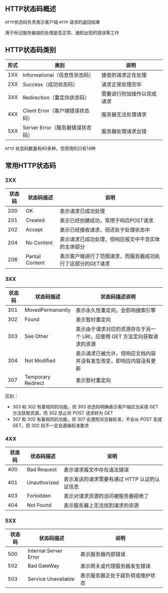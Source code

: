 ## HTTP状态码概述

`HTTP`状态码负责表示客户端 `HTTP` 请求的返回结果

用于标记服务器端的处理是否正常、通知出现的错误等工作



## HTTP状态码类别

| 形式 | 类别                             | 说明                       |
| ---- | -------------------------------- | -------------------------- |
| 1XX  | Informational（信息性状态码）    | 接收的请求正在处理         |
| 2XX  | Success（成功状态码）            | 请求正常处理完毕           |
| 3XX  | Redirection（重定向状态码）      | 需要进行附加操作以完成请求 |
| 4XX  | Client Error（客户端错误状态码） | 服务器无法处理请求         |
| 5XX  | Server Error（服务器错误状态码） | 服务器处理请求出错         |

`HTTP` 状态码数量有60多种，但常用的只有14种



## 常用HTTP状态码

### 2XX

| 状态码 | 状态码描述      | 说明                                                        |
| ------ | --------------- | ----------------------------------------------------------- |
| 200    | OK              | 表示请求已成功处理                                          |
| 201    | Created         | 表示已经创建成功，常用于响应POST请求                        |
| 202    | Accept          | 表示已经接收请求，但还处于处理状态中                        |
| 204    | No Content      | 表示请求已成功处理，但响应报文中不含实体的主体部分          |
| 206    | Partial Content | 表示客户端进行了范围请求，而服务器成功执行了这部分的GET请求 |

### 3XX

| 状态码 | 状态码描述         | 状态码描述说明                                               |
| ------ | ------------------ | ------------------------------------------------------------ |
| 301    | MovedPermanently   | 表示永久性重定向，会影响搜索引擎                             |
| 302    | Found              | 表示暂时重定向                                               |
| 303    | See Other          | 表示由于请求对应的资源存在于另一个 URI，应使用 GET 方法定向获取请求的资源 |
| 304    | Not Modified       | 表示请求已被允许，但响应文档内容并没有发生改变，即响应内容没有更新 |
| 307    | Temporary Redirect | 表示暂时重定向                                               |

区别：

* 303 和 302 有着相同的功能，但 303 状态码明确表示客户端应当采用 GET 方法获取资源，而 302 禁止将 POST 请求转为 GET
* 307 和 302 有着相同的功能，但 307 会遵照浏览器标准，不会从 POST 变成 GET，而 302 则不一定会遵循标准要求

### 4XX

| 状态码 | 状态码描述   | 说明                                         |
| ------ | ------------ | -------------------------------------------- |
| 400    | Bad Request  | 表示请求报文中存在语法错误                   |
| 401    | Unauthorized | 表示发送的请求需要有通过 HTTP 认证的认证信息 |
| 403    | Forbidden    | 表示对请求资源的访问被服务器拒绝了           |
| 404    | Not Found    | 表示服务器上无法找到请求的资源               |

### 5XX

| 状态码 | 状态码描述            | 说明                             |
| ------ | --------------------- | -------------------------------- |
| 500    | Internal Server Error | 表示服务器内部错误               |
| 502    | Bad GateWay           | 表示网关或代理服务器发生错误     |
| 503    | Service Unavailable   | 表示服务器正处于超负荷或维护状态 |

